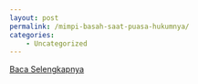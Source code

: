 ```yaml
---
layout: post
permalink: /mimpi-basah-saat-puasa-hukumnya/
categories:
    - Uncategorized
---
```


[Baca Selengkapnya](/02)